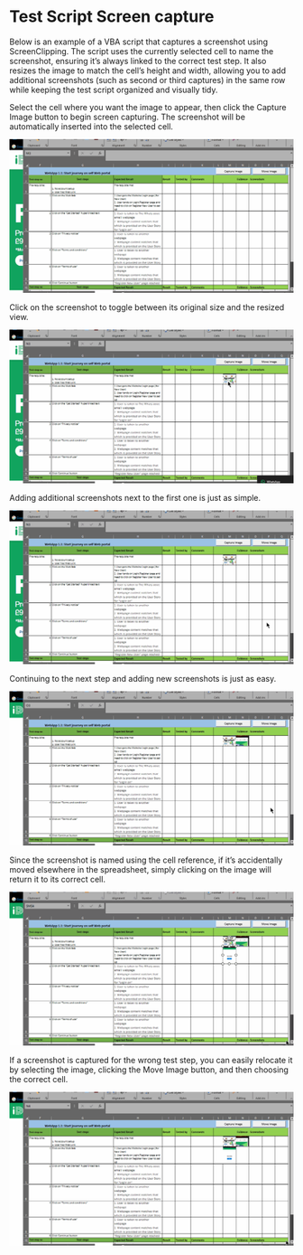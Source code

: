 
# Test Script Screen capture

Below is an example of a VBA script that captures a screenshot using ScreenClipping. The script uses the currently selected cell to name the screenshot, ensuring it’s always linked to the correct test step. It also resizes the image to match the cell’s height and width, allowing you to add additional screenshots (such as second or third captures) in the same row while keeping the test script organized and visually tidy.

Select the cell where you want the image to appear, then click the Capture Image button to begin screen capturing. The screenshot will be automatically inserted into the selected cell.

![Screenshot_1](https://github.com/JamesDevTest/JamesDevTest/blob/main/Examples/Screen%20capture/Animation1.gif)

Click on the screenshot to toggle between its original size and the resized view.

![Screenshot_2](https://github.com/JamesDevTest/JamesDevTest/blob/main/Examples/Screen%20capture/Animation2.gif)

Adding additional screenshots next to the first one is just as simple.

![Screenshot_3](https://github.com/JamesDevTest/JamesDevTest/blob/main/Examples/Screen%20capture/Animation3.gif)

Continuing to the next step and adding new screenshots is just as easy.

![Screenshot_4](https://github.com/JamesDevTest/JamesDevTest/blob/main/Examples/Screen%20capture/Animation4.gif)

Since the screenshot is named using the cell reference, if it’s accidentally moved elsewhere in the spreadsheet, simply clicking on the image will return it to its correct cell.

![Screenshot_5](https://github.com/JamesDevTest/JamesDevTest/blob/main/Examples/Screen%20capture/Animation5.gif)

If a screenshot is captured for the wrong test step, you can easily relocate it by selecting the image, clicking the Move Image button, and then choosing the correct cell.

![Screenshot_6](https://github.com/JamesDevTest/JamesDevTest/blob/main/Examples/Screen%20capture/Animation6.gif)



